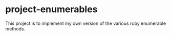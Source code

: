 # project-enumerables
This project is to implement my own version of the various ruby enumerable methods.
